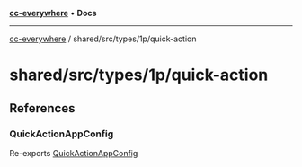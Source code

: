 [**cc-everywhere**](../../../../index.md) • **Docs**

***

[cc-everywhere](../../../../index.md) / shared/src/types/1p/quick-action

# shared/src/types/1p/quick-action

## References

### QuickActionAppConfig

Re-exports [QuickActionAppConfig](quick-action/AppConfig.md#quickactionappconfig)
